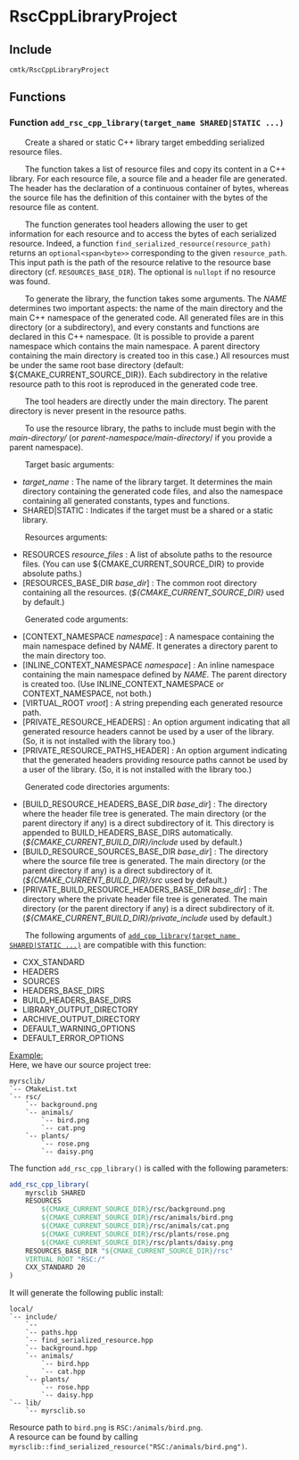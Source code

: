 
# RscCppLibraryProject

## Include
`cmtk/RscCppLibraryProject`

## Functions
### Function `add_rsc_cpp_library(target_name SHARED|STATIC ...)`

&ensp;&ensp;&ensp;&ensp;Create a shared or static C++ library target embedding serialized resource files.

&ensp;&ensp;&ensp;&ensp;The function takes a list of resource files and copy its content in a C++ library.
For each resource file, a source file and a header file are generated. The header has the declaration of a
continuous container of bytes, whereas the source file has the definition of this container with the bytes 
of the resource file as content.

&ensp;&ensp;&ensp;&ensp;The function generates tool headers allowing the user to get information for each 
resource and to access the bytes of each serialized resource.
Indeed, a function `find_serialized_resource(resource_path)` returns an `optional<span<byte>>` corresponding 
to the given `resource_path`. This input path is the path of the resource relative to the resource base directory (cf. `RESOURCES_BASE_DIR`).
The optional is `nullopt` if no resource was found.

&ensp;&ensp;&ensp;&ensp;To generate the library, the function takes some arguments. The *NAME* determines 
two important aspects: the name of the main directory and the main C++ namespace of the generated code.
All generated files are in this directory (or a subdirectory), and every constants and functions are declared 
in this C++ namespace. (It is possible to provide a parent namespace which contains the main namespace. 
A parent directory containing the main directory is created too in this case.)
All resources must be under the same root base directory (default: ${CMAKE_CURRENT_SOURCE_DIR}). 
Each subdirectory in the relative resource path to this root is reproduced in the generated code tree.

&ensp;&ensp;&ensp;&ensp;The tool headers are directly under the main directory. The parent directory is never present 
in the resource paths.

&ensp;&ensp;&ensp;&ensp;To use the resource library, the paths to include must begin with the *main-directory/* 
(or *parent-namespace/main-directory*/ if you provide a parent namespace).

&ensp;&ensp;&ensp;&ensp;Target basic arguments:
- *target_name* :  The name of the library target. It determines the main directory containing the generated code files, 
and also the namespace containing all generated constants, types and functions.
- SHARED|STATIC : Indicates if the target must be a shared or a static library.

&ensp;&ensp;&ensp;&ensp;Resources arguments:
- RESOURCES *resource_files* :  A list of absolute paths to the resource files.
(You can use ${CMAKE_CURRENT_SOURCE_DIR} to provide absolute paths.)
- [RESOURCES_BASE_DIR *base_dir*] :  The common root directory containing all the resources. (*${CMAKE_CURRENT_SOURCE_DIR}* used by default.)

&ensp;&ensp;&ensp;&ensp;Generated code arguments:
- [CONTEXT_NAMESPACE *namespace*] :  A namespace containing the main namespace defined by *NAME*. It generates a directory parent to the main directory too.
- [INLINE_CONTEXT_NAMESPACE *namespace*] :  An inline namespace containing the main namespace defined by *NAME*. The parent directory is created too.
(Use INLINE_CONTEXT_NAMESPACE or CONTEXT_NAMESPACE, not both.)
- [VIRTUAL_ROOT *vroot*] :  A string prepending each generated resource path.
- [PRIVATE_RESOURCE_HEADERS] :  An option argument indicating that all generated resource headers cannot be used by a user of the library. (So, it is not installed with the library too.)
- [PRIVATE_RESOURCE_PATHS_HEADER] :  An option argument indicating that the generated headers providing resource paths cannot be used by a user of the library. (So, it is not installed with the library too.)

&ensp;&ensp;&ensp;&ensp;Generated code directories arguments:
- [BUILD_RESOURCE_HEADERS_BASE_DIR *base_dir*] :  The directory where the header file tree is generated. The main directory (or the parent directory if any) is a direct subdirectory of it. This directory is appended to BUILD_HEADERS_BASE_DIRS automatically. (*${CMAKE_CURRENT_BUILD_DIR}/include* used by default.)
- [BUILD_RESOURCE_SOURCES_BASE_DIR *base_dir*] :  The directory where the source file tree is generated. The main directory (or the parent directory if any) is a direct subdirectory of it. (*${CMAKE_CURRENT_BUILD_DIR}/src* used by default.)
- [PRIVATE_BUILD_RESOURCE_HEADERS_BASE_DIR *base_dir*] :  The directory where the private header file tree is generated. The main directory (or the parent directory if any) is a direct subdirectory of it. (*${CMAKE_CURRENT_BUILD_DIR}/private_include* used by default.)

&ensp;&ensp;&ensp;&ensp;The following arguments of [`add_cpp_library(target_name SHARED|STATIC ...)`](CppLibraryProject.md) are compatible with this function:
- CXX_STANDARD
- HEADERS
- SOURCES
- HEADERS_BASE_DIRS
- BUILD_HEADERS_BASE_DIRS
- LIBRARY_OUTPUT_DIRECTORY
- ARCHIVE_OUTPUT_DIRECTORY
- DEFAULT_WARNING_OPTIONS
- DEFAULT_ERROR_OPTIONS

<u>Example:</u><br />
Here, we have our source project tree:
```
myrsclib/
`-- CMakeList.txt
`-- rsc/
    `-- background.png
    `-- animals/
        `-- bird.png
        `-- cat.png
    `-- plants/
        `-- rose.png
        `-- daisy.png
```
The function `add_rsc_cpp_library()` is called with the following parameters:
```cmake
add_rsc_cpp_library(
    myrsclib SHARED
    RESOURCES
        ${CMAKE_CURRENT_SOURCE_DIR}/rsc/background.png
        ${CMAKE_CURRENT_SOURCE_DIR}/rsc/animals/bird.png
        ${CMAKE_CURRENT_SOURCE_DIR}/rsc/animals/cat.png
        ${CMAKE_CURRENT_SOURCE_DIR}/rsc/plants/rose.png
        ${CMAKE_CURRENT_SOURCE_DIR}/rsc/plants/daisy.png
    RESOURCES_BASE_DIR "${CMAKE_CURRENT_SOURCE_DIR}/rsc" 
    VIRTUAL_ROOT "RSC:/"
    CXX_STANDARD 20
)
```
It will generate the following public install:
```
local/
`-- include/
    `--
    `-- paths.hpp
    `-- find_serialized_resource.hpp
    `-- background.hpp
    `-- animals/
        `-- bird.hpp
        `-- cat.hpp
    `-- plants/
        `-- rose.hpp
        `-- daisy.hpp
`-- lib/
    `-- myrsclib.so
```
Resource path to `bird.png` is `RSC:/animals/bird.png`.<br />
A resource can be found by calling `myrsclib::find_serialized_resource("RSC:/animals/bird.png")`.
